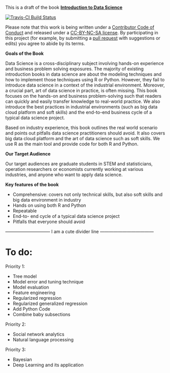 This is a draft of the book [**Introduction to Data Science**](http://scientistcafe.com/CE_JSM2017/)

[![Travis-CI Build Status](https://travis-ci.org/dgrtwo/tidy-text-mining.svg?branch=master)](https://travis-ci.org/dgrtwo/tidy-text-mining)

Please note that this work is being written under a [Contributor Code of Conduct](CONDUCT.md) and released under a [CC-BY-NC-SA license](https://creativecommons.org/licenses/by-nc-sa/3.0/us/). By participating in this project (for example, by submitting a [pull request](https://github.com/happyrabbit/IntroDataScience/issues) with suggestions or edits) you agree to abide by its terms.


**Goals of the Book**

Data Science is a cross-disciplinary subject involving hands-on experience and business problem solving exposures. The majority of existing introduction books in data science are about the modeling techniques and how to implement those techniques using R or Python. However, they fail to introduce data science in a context of the industrial environment. Moreover, a crucial part, art of data science in practice, is often missing. This book focuses on the hands-on and business problem-solving such that readers can quickly and easily transfer knowledge to real-world practice. We also introduce the best
practices in industrial environments (such as big data cloud platform and soft skills) and the end-to-end business cycle of a typical data science project.

Based on industry experience, this book outlines the real world scenario and points
out pitfalls data science practitioners should avoid. It also covers big data cloud platform and the art of data science such as soft skills. We use R as the main tool and provide code for both R and Python.

**Our Target Audience**

Our target audiences are graduate students in STEM and statisticians, operation researchers or economists currently working at various industries, and anyone who want to apply data science.

**Key features of the book**

- Comprehensive: covers not only technical skills, but also soft skills and big data environment in
industry
- Hands on using both R and Python
- Repeatable
- End-to- end cycle of a typical data science project
- Pitfalls that everyone should avoid


—————————— I am a cute divider line ————————————

# To do:


Priority 1: 

- Tree model 
- Model error and tuning technique
- Model evaluation
- Feature engineering
- Regularized regression
- Regularized generalized regression
- Add Python Code
- Combine baby subsections

Priority 2:

- Social network analytics
- Natural language processing

Priority 3:
- Bayesian
- Deep Learning and its application

